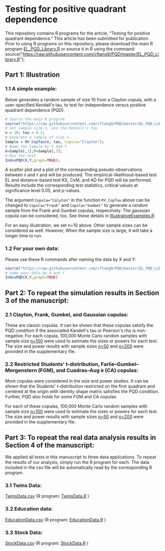 # Testing for positive quadrant dependence

This repository contains R programs for the article, “Testing for positive quadrant dependence.” 
This article has been submitted for publication. 
Prior to using R programs on this repository, please download the main R program [EL_PQD_Library.R](https://raw.githubusercontent.com/cftang9/PQD/master/EL_PQD_Library.R) or source it in R using the command: source("https://raw.githubusercontent.com/cftang9/PQD/master/EL_PQD_Library.R"); 

## Part 1:  Illustration

### 1.1  A simple example: 

Below generates a random sample of size 10 from a Clayton copula, with a user-specified Kendall's tau, to test for independence versus positive quadrant dependence (PQD). 
```R
# Source the main R program
source("https://raw.githubusercontent.com/cftang9/PQD/master/EL_PQD_Library.R"); 
# Set sample size n, and the Kendall's tau
n = 10; tau = 0.2;
# Generate a sample of size n
Sample = RV_CopTau(n, tau, Copula="Clayton"); 
# Name the sample by X and Y
X=Sample[,1];Y=Sample[,2];
# Run the test
IndvsPQD(X,Y,graph=TRUE); 
```
A scatter plot and a plot of the corresponding pseudo-observations between `X` and `Y` and will be produced. 
The empirical-likelihood-based test EL and distance-based test KS, CvM, and AD for PQD will be performed. Results include the corresponding test statistics, critical values at significance level 0.05, and p-values.

The argument `Copula="Calyton"` in the function `RV_CopTau` above can be changed to `Copula="Frank"` and `Copula="Gumbel"` to generate a random sample from the Frank and Gumbel copulas, respectively. The gaussian copula can be considered, too. See these details in [IllustrativeExamples.R](https://raw.githubusercontent.com/cftang9/PQD/master/IllustrativeExamples.R)

For an easy illustration, we set n=10 above. Other sample sizes can be considered as well. However, When the sample size is large, it will take a longer time to run.


### 1.2 For your own data: 
Please use these R commands after naming the data by X and Y:
```R
source("https://raw.githubusercontent.com/cftang9/PQD/master/EL_PQD_Library.R")
# name your data by X and Y
IndvsPQD(X,Y,graph=TRUE)
```

## Part 2: To repeat the simulation results in Section 3 of the manuscript: 

### 2.1 Clayton, Frank, Gumbel, and Gaussian copulas: 
These are classic copulas. It can be shown that these copulas satisfy the PQD condition if the associated Kandell's tau or Pearson's rho is non-negative.
For each copula, 100,000 Monte Carlo random samples with sample size
[n=100](https://raw.githubusercontent.com/cftang9/PQD/master/Clayton%20Frank%20Gumbel%20and%20Gaussian%20n%3D100.R)
were used to estimate the sizes or powers for each test. 
The size and power results with sample sizes 
[n=50](https://raw.githubusercontent.com/cftang9/PQD/master/Clayton%20Frank%20Gumbel%20and%20Gaussian%20n%3D50.R)
and 
[n=200](https://raw.githubusercontent.com/cftang9/PQD/master/Clayton%20Frank%20Gumbel%20and%20Gaussian%20n%3D200.R)
were provided in the supplementary file. 

### 2.2 Restricted Students' t-distribution, Farlie–Gumbel–Morgenstern (FGM), and Cuadras–Aug ́e (CA) copulas: 
More copulas were considered in the size and power studies. 
It can be shown that the Students' t-distribution restricted on the first quadrant and centered at the origin with identity shape matrix satisfies the PQD condition. Further, PQD also holds for some FGM and CA copulas. 

For each of these copulas, 100,000 Monte Carlo random samples with sample size
[n=100](https://raw.githubusercontent.com/cftang9/PQD/master/Restricted%20t%20FGM%20and%20CA%20n%3D100.R)
were used to estimate the sizes or powers for each test.
The size and power results with sample sizes 
[n=50](https://raw.githubusercontent.com/cftang9/PQD/master/Restricted%20t%20FGM%20and%20CA%20n%3D50.R)
and
[n=200](https://raw.githubusercontent.com/cftang9/PQD/master/Restricted%20t%20FGM%20and%20CA%20n%3D200.R)
were provided in the supplementary file. 


## Part 3: To repeat the real data analysis results in Section 4 of the manuscript:
We applied all tests in this manuscript to three data applications. To repeat the results of our analysis, simply run the R program for each. The data included in the csv file will be automatically read by the corresponding R program.


### 3.1 Twins Data:  

[TwinsData.csv](https://raw.githubusercontent.com/cftang9/PQD/master/TwinsData.csv) 
(R program: [TwinsData.R](https://raw.githubusercontent.com/cftang9/PQD/master/TwinsData.R) )

### 3.2 Education data: 

[EducationData.csv](https://raw.githubusercontent.com/cftang9/PQD/master/EducationData.csv)
(R program: [EducationData.R](https://raw.githubusercontent.com/cftang9/PQD/master/EducationData.R) )


### 3.3 Stock Data: 

[StockData.csv](https://raw.githubusercontent.com/cftang9/PQD/master/StockData.csv) 
(R program: [StockData.R](https://raw.githubusercontent.com/cftang9/PQD/master/StockData.R) )



